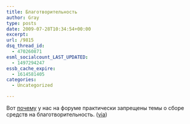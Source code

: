 ```yaml
---
title: Благотворительность
author: Gray
type: posts
date: 2009-07-28T10:34:54+00:00
excerpt:
url: /9815
dsq_thread_id:
  - 470260871
esml_socialcount_LAST_UPDATED:
  - 1497294247
essb_cache_expire:
  - 1614581405
categories:
  - Uncategorized

---
```








Вот <a href="http://runewsweek.ru/society/29446/" target="_blank">почему</a> у нас на форуме практически запрещены темы о сборе средств на благотворительность. (<a href="http://www.arturclancy.com/archives/662" target="_blank">via</a>)